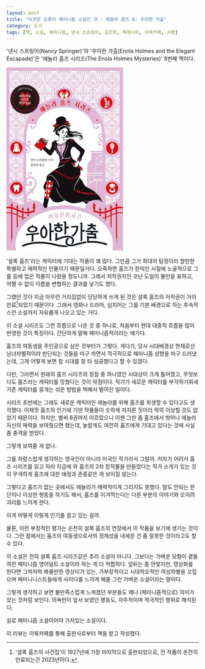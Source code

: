 ```yaml
---
layout: post
title: "이것은 오롯이 페미니즘 소설인 것 - 에놀라 홈즈 8: 우아한 가출"
category: 도서
tags: [책, 소설, 페미니즘, 낸시 스프링어, 김진희, 북레시피, 이북카페, 서평]
---
```


'낸시 스프링어(Nancy Springer)'의
'우아한 가출(Enola Holmes and the Elegant Escapade)'은
'에놀라 홈즈 시리즈(The Enola Holmes Mysteries)' 8번째 책이다.

![표지](/images/enola-holmes-8-the-elegant-escapade-book-h480.jpg)

'셜록 홈즈'라는 캐릭터에 기대는 작품이 꽤 많다.
그만큼 그가 희대의 탐정이라 할만한 특별하고 매력적인 인물이기 때문일거다.
오죽하면 홈즈가 현익인 시절에 노골적으로 그를 등에 업은 작품이 나왔을 정도니까.
그래서 저작권자인 코난 도일이 불만을 표하고, 어쩔 수 없이 이름을 변형하는 결과를 낳기도 했다.

그랬던 것이 지금 아무런 거리낌없이 당당하게 쓰게 된 것은
셜록 홈즈의 저작권이 거의 만료[^1]되었기 때문이다.
그래서 영화나 드라마, 심지어는 그를 기본 배경으로 하는 후속작스런 소설까지 자유롭게 나오고 있는 거다.

[^1]: '셜록 홈즈의 사건집'이 1927년에 가장 마지막으로 출판되었으로, 전 작품이 온전히 만료되는건 2023년이다.

이 소설 시리즈도 그런 흐름으로 나온 것 중 하나로,
처음부터 현대 대중적 흐름을 많이 반영한 것이 특징이다.
간단하게 말해 페미니즘적이라는 얘기다.

홈즈의 여동생을 주인공으로 삼은 것부터가 그렇다.
게다가, 당시 시대배경상 현재로선 남녀차별적이라 판단되는 것들을 마구 까면서
적극적으로 페미니즘 성향을 마구 드러냈는데,
그게 어떻게 보면 참 시대를 잘 타 성공했다고 할 수 있겠다.

다만, 그러면서 원래의 홈즈 시리즈의 장점 중 하나였던 시대상이 크게 틀어졌고,
무엇보다도 홈즈라는 캐릭터를 망쳤다는 것이 악점이다.
작가가 새로운 캐릭터를 부각하기휘새 기존 캐릭터를 뭉개는 쉬운 방법을 택해서 벌어진 일이다.

시리즈 초반에는 그래도 새로운 캐릭터인 에놀라를 위해 홈즈를 희생할 수 있다고도 생각했다.
이제껏 홈즈의 인기에 기댄 작품들이 숫하게 저지른 짓이라 딱히 이상할 것도 없었기 때문이다.
하지만, 벌써 8권까지 이르렀으니 이젠 그만 좀 홈즈에서 벗어나 에놀라 자신의 매력을 보여줬으면 했는데,
놀랍게도 여전히 홈즈에게 기대고 있다는 것에 사실 좀 충격을 받았다.

그렇게 보여줄 게 없나.

그를 자랑스럽게 생각하는 영국인이 아니라 미국인 작가라서 그럴까.
저자가 어려서 홈즈 시리즈를 읽고 자라
지금에 와 홈즈의 2차 창작물을 만들었다는 작가 소개가 있는 것이 무색하게
홈즈에 대한 애정과 존중같은 게 보이질 않는다.

그렇다고 홈즈가 없는 곳에서도 에놀라가 매력적이게 그리지도 못했다.
말도 안되는 판단이나 이상한 행동을 하기도 해서,
홈즈를 이겨먹는다는 다른 부분의 이야기와 오히려 괴리를 느끼게 한다.

이게 어떻게 이렇게 인기를 끌고 있는 걸까.

물론, 이런 부정적인 평가는 순전히 셜록 홈즈의 연장에서 이 작품을 보기에 생기는 것이다.
그런 점에서는 홈즈의 여동생으로서의 정체성을 내세운 건 좀 잘못한 것이라고도 할 수 있다.

이 소설은 전혀 셜록 홈즈 시리즈같은 추리 소설이 아니다.
그보다는 가벼운 모험이 곁들여진 페미니즘 영어덜트 소설이라 하는 게 더 적합하다.
앞뒤는 좀 안맞지만,
영상화를 한다면 그럭저럭 봐줄만한 영상미가 있는,
가부장적이고 시대착오적인 여성차별을 꼬집으며
페미니니스트들에게 사이다를 느끼게 해줄
그런 가벼운 소설이라는 말이다.

그렇게 생각하고 보면 불만족스럽게 느껴졌던 부분들도
꽤나 (페미니즘적으로) 의미가 있는 것처럼 보인다.
의욕만이 앞서 보였던 행동도, 자주적이며 적극적인 행위로 해석된다.

실로 페미니즘 소설이어야 가치있는 소설이다.



<div class="im im-info">
이 리뷰는 이북카페를 통해 출판사로부터 책을 받고 작성했다.
</div>
